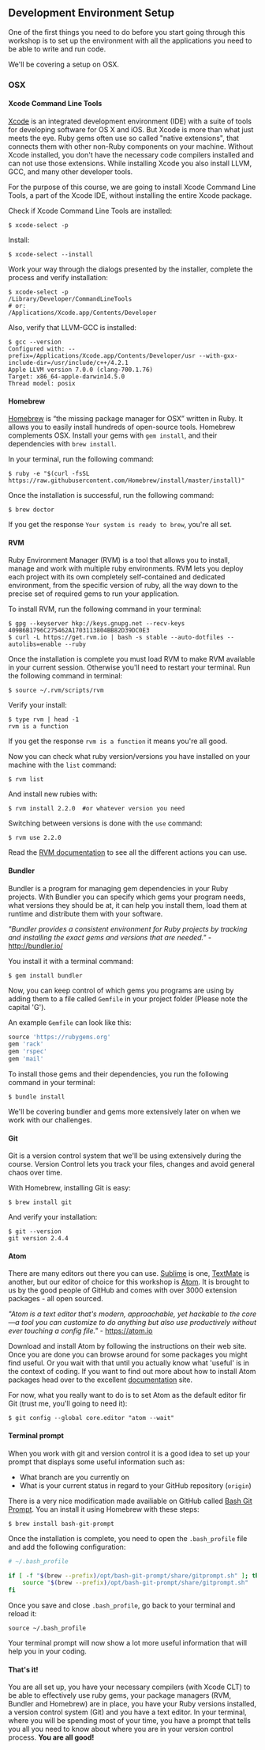 ## Development Environment Setup

One of the first things you need to do before you start going through this workshop is to set up the environment with all the applications you need to be able to write and run code. 

We'll be covering a setup on OSX.

### OSX

#### Xcode Command Line Tools
[Xcode](https://developer.apple.com/xcode/) is an integrated development environment (IDE) with a suite of tools for developing software for OS X and iOS. But Xcode is more than what just meets the eye. Ruby gems often use so called "native extensions", that connects them with other non-Ruby components on your machine. Without Xcode installed, you don't have the necessary code compilers installed and can not use those extensions. While installing Xcode you also install LLVM, GCC, and many other developer tools. 

For the purpose of this course, we are going to install Xcode Command Line Tools, a part of the Xcode IDE, without installing the entire Xcode package. 

Check if Xcode Command Line Tools are installed:
```shell
$ xcode-select -p
```

Install:
```shell
$ xcode-select --install
```
Work your way through the dialogs presented by the installer, complete the process and verify installation:
```shell
$ xcode-select -p
/Library/Developer/CommandLineTools
# or: 
/Applications/Xcode.app/Contents/Developer
```

Also, verify that LLVM-GCC is installed:

```shell
$ gcc --version
Configured with: --prefix=/Applications/Xcode.app/Contents/Developer/usr --with-gxx-include-dir=/usr/include/c++/4.2.1
Apple LLVM version 7.0.0 (clang-700.1.76)
Target: x86_64-apple-darwin14.5.0
Thread model: posix
```
#### Homebrew
[Homebrew](http://brew.sh/) is “the missing package manager for OSX” written in Ruby. It allows you to easily install hundreds of open-source tools. Homebrew complements OSX. Install your gems with `gem install`, and their dependencies with `brew install`.

In your terminal, run the following command:
```shell
$ ruby -e "$(curl -fsSL https://raw.githubusercontent.com/Homebrew/install/master/install)"
```

Once the installation is successful, run the following command:

```shell
$ brew doctor
```
If you get the response `Your system is ready to brew`, you're all set.

#### RVM

Ruby Environment Manager (RVM) is a tool that allows you to install, manage and work with multiple ruby environments. RVM lets you deploy each project with its own completely self-contained and dedicated environment, from the specific version of ruby, all the way down to the precise set of required gems to run your application.

To install RVM, run the following command in your terminal:

```shell
$ gpg --keyserver hkp://keys.gnupg.net --recv-keys 409B6B1796C275462A1703113804BB82D39DC0E3
$ curl -L https://get.rvm.io | bash -s stable --auto-dotfiles --autolibs=enable --ruby
```
Once the installation is complete you must load RVM to make RVM available in your current session. Otherwise you'll need to restart your terminal. Run the following command in terminal:

```shell
$ source ~/.rvm/scripts/rvm
```

Verify your install:

```shell
$ type rvm | head -1
rvm is a function
```

If you get the response `rvm is a function` it means you're all good.

Now you can check what ruby version/versions you have installed on your machine with the `list` command:

```shell
$ rvm list
```

And install new rubies with:
```shell
$ rvm install 2.2.0  #or whatever version you need
```

Switching between versions is done with the `use` command:

```shell
$ rvm use 2.2.0
```
Read the [RVM documentation](https://github.com/rvm/rvm#action) to see all the different actions you can use.

#### Bundler
Bundler is a program for managing gem dependencies in your Ruby projects. With Bundler you can specify which gems your program needs, what versions they should be at, it can help you install them, load them at runtime and distribute them with your software.

*"Bundler provides a consistent environment for Ruby projects by tracking and installing the exact gems and versions that are needed."* - http://bundler.io/

You install it with a terminal command:

```shell
$ gem install bundler
```

Now, you can keep control of which gems you programs are using by adding them to a file called `Gemfile` in your project folder (Please note the capital 'G'). 

An example `Gemfile` can look like this:
```ruby
source 'https://rubygems.org'
gem 'rack'
gem 'rspec'
gem 'mail'
```

To install those gems and their dependencies, you run the following command in your terminal:
```shell
$ bundle install
```

We'll be covering bundler and gems more extensively later on when we work with our challenges. 


#### Git
Git is a version control system that we'll be using extensively during the course. Version Control lets you track your files, changes and avoid general chaos over time. 

With Homebrew, installing Git is easy:

```shell
$ brew install git
```
And verify your installation: 

```shell
$ git --version
git version 2.4.4
```

#### Atom
There are many editors out there you can use. [Sublime](http://www.sublimetext.com/) is one, [TextMate](https://macromates.com/) is another, but our editor of choice for this workshop is [Atom](https://atom.io). It is brought to us by the good people of GitHub and comes with over 3000 extension packages - all open sourced.

*"Atom is a text editor that's modern, approachable, yet hackable to the core—a tool you can customize to do anything but also use productively without ever touching a config file."* - https://atom.io

Download and install Atom by following the instructions on their web site. Once you are done you can browse around for some packages you might find useful. Or you wait with that until you actually know what 'useful' is in the context of coding. If you want to find out more about how to install Atom packages head over to the excellent [documentation](https://atom.io/docs/v1.2.4/using-atom-atom-packages) site. 

For now, what you really want to do is to set Atom as the default editor fir Git (trust me, you'll going to need it):

```shell
$ git config --global core.editor "atom --wait"
```

#### Terminal prompt
When you work with git and version control it is a good idea to set up your prompt that displays some useful information such as:
- What branch are you currently on
- What is your current status in regard to your GitHub repository (`origin`)

There is a very nice modification made availiable on GitHub called [Bash Git Prompt](https://github.com/magicmonty/bash-git-prompt). You an install it using Homebrew with these steps:

```shell
$ brew install bash-git-prompt
```

Once the installation is complete, you need to open the `.bash_profile` file and add the following configuration:

```bash
# ~/.bash_profile

if [ -f "$(brew --prefix)/opt/bash-git-prompt/share/gitprompt.sh" ]; then
    source "$(brew --prefix)/opt/bash-git-prompt/share/gitprompt.sh"
fi
```

Once you save and close `.bash_profile`, go back to your terminal and reload it:

```shell
source ~/.bash_profile
```

Your terminal prompt will now show a lot more useful information that will help you in your coding. 


#### That's it!
You are all set up, you have your necessary compilers (with Xcode CLT) to be able to effectively use ruby gems, your package managers (RVM, Bundler and Homebrew) are in place, you have your Ruby versions installed, a version control system (Git) and you have a text editor. In your terminal, where you will be spending most of your time, you have a prompt that tells you all you need to know about where you are in your version control process.  **You are all good!**















